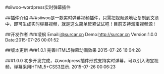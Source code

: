 #siiwoo-wordpress实时弹幕插件

##插件介绍
###siiwoo是一款实时弹幕视频插件，只需把视频源地址复制到文章中，即可生成实时弹幕视频，就是这么简单赶紧试试吧！目前支持淘宝视频源！

##开发作者
###凌枫
Email:i@surcar.cn
Demo:http://surcar.cn
Version:1.0.0
Date:2015-07-26 00:01:52

##版本更新
###1.0.1
完善HTML5弹幕动画效果
2015-07-26 16:04:28

###1.0.0
初步开发完成，以wordpress插件形式支持实时弹幕，可以引入淘宝视频，弹幕采用HTML5+CSS3显示.
2015-07-26 00:06:23